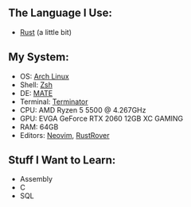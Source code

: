 ## The Language I Use:
- [Rust](https://www.rust-lang.org/) (a little bit)

## My System:
- OS: [Arch Linux](https://archlinux.org/)
- Shell: [Zsh](https://www.zsh.org/)
- DE: [MATE](https://mate-desktop.org/)
- Terminal: [Terminator](https://github.com/gnome-terminator/terminator)
- CPU: AMD Ryzen 5 5500 @ 4.267GHz
- GPU: EVGA GeForce RTX 2060 12GB XC GAMING
- RAM: 64GB
- Editors: [Neovim](https://neovim.io/), [RustRover](https://www.jetbrains.com/rust/)

## Stuff I Want to Learn:
- Assembly
- C
- SQL
